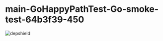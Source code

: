 # main-GoHappyPathTest-Go-smoke-test-64b3f39-450

![depshield](https://staging.depshield.sonatype.org/badges/depshield-staging/main-GoHappyPathTest-Go-smoke-test-64b3f39-450/depshield.svg)